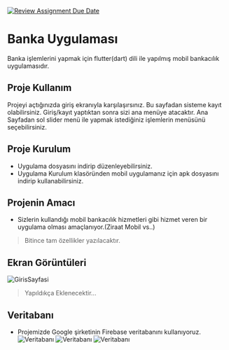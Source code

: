 [![Review Assignment Due Date](https://classroom.github.com/assets/deadline-readme-button-24ddc0f5d75046c5622901739e7c5dd533143b0c8e959d652212380cedb1ea36.svg)](https://classroom.github.com/a/uelKf0-p)
# Banka Uygulaması
Banka işlemlerini yapmak için flutter(dart) dili ile yapılmış mobil bankacılık uygulamasıdır.
## Proje Kullanım
Projeyi açtığınızda giriş ekranıyla karşılaşırsınız. Bu sayfadan sisteme kayıt olabilirsiniz. Giriş/kayıt yaptıktan sonra sizi ana menüye atacaktır. Ana Sayfadan sol slider menü ile yapmak istediğiniz işlemlerin menüsünü seçebilirsiniz.
## Proje Kurulum
* Uygulama dosyasını indirip düzenleyebilirsiniz.
* Uygulama Kurulum klasöründen mobil uygulamanız için apk dosyasını indirip kullanabilirsiniz.
## Projenin Amacı
* Sizlerin kullandığı mobil bankacılık hizmetleri gibi hizmet veren bir uygulama olması amaçlanıyor.(Ziraat Mobil vs..)
> Bitince tam özellikler yazılacaktır.
## Ekran Görüntüleri
![GirisSayfasi]([(https://github.com/cumaliyelbiz/BankaUygulamasi/blob/main/Proje%20Videosu.mp4)](https://github.com/cumaliyelbiz/BankaUygulamasi/blob/main/Proje%20Videosu.mp4))


> Yapıldıkça Eklenecektir...
## Veritabanı
- Projemizde Google şirketinin Firebase veritabanını kullanıyoruz.
![Veritabanı](https://github.com/Iskenderun-Technical-University/donem-projesi-cumaliyelbiz/blob/main/Ekran%20G%C3%B6r%C3%BCnt%C3%BCleri/veritaban%C4%B1.PNG)
![Veritabanı](https://github.com/Iskenderun-Technical-University/donem-projesi-cumaliyelbiz/blob/main/Ekran%20G%C3%B6r%C3%BCnt%C3%BCleri/veritaban%C4%B12.PNG)
![Veritabanı](https://github.com/Iskenderun-Technical-University/donem-projesi-cumaliyelbiz/blob/main/Ekran%20G%C3%B6r%C3%BCnt%C3%BCleri/veritaban%C4%B13.PNG)
